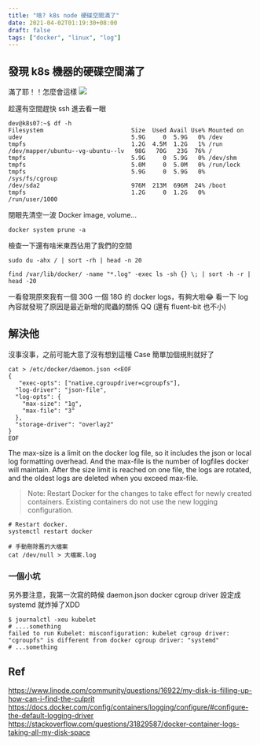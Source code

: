 ```yaml
---
title: "啥? k8s node 硬碟空間滿了"
date: 2021-04-02T01:19:30+08:00
draft: false
tags: ["docker", "linux", "log"]
---
```



## 發現 k8s 機器的硬碟空間滿了
滿了耶！！怎麼會這樣
![](https://i.imgur.com/09T0qb3.png)

趁還有空間趕快 ssh 進去看一眼
```
dev@k8s07:~$ df -h
Filesystem                         Size  Used Avail Use% Mounted on
udev                               5.9G     0  5.9G   0% /dev
tmpfs                              1.2G  4.5M  1.2G   1% /run
/dev/mapper/ubuntu--vg-ubuntu--lv   98G   70G   23G  76% /
tmpfs                              5.9G     0  5.9G   0% /dev/shm
tmpfs                              5.0M     0  5.0M   0% /run/lock
tmpfs                              5.9G     0  5.9G   0% /sys/fs/cgroup
/dev/sda2                          976M  213M  696M  24% /boot
tmpfs                              1.2G     0  1.2G   0% /run/user/1000
```

閉眼先清空一波 Docker image, volume...
```
docker system prune -a
```

檢查一下還有啥米東西佔用了我們的空間
```
sudo du -ahx / | sort -rh | head -n 20
```

```
find /var/lib/docker/ -name "*.log" -exec ls -sh {} \; | sort -h -r | head -20
```

一看發現原來我有一個 30G 一個 18G 的 docker logs，有夠大啦😂
看一下 log 內容就發現了原因是最近新增的爬蟲的關係 QQ (還有 fluent-bit 也不小)

## 解決他
沒事沒事，之前可能大意了沒有想到這種 Case 簡單加個規則就好了
```
cat > /etc/docker/daemon.json <<EOF
{
   "exec-opts": ["native.cgroupdriver=cgroupfs"],
  "log-driver": "json-file",
  "log-opts": {
    "max-size": "1g",
    "max-file": "3"
  },
  "storage-driver": "overlay2"
}
EOF
```

The max-size is a limit on the docker log file, so it includes the json or local log formatting overhead. And the max-file is the number of logfiles docker will maintain. After the size limit is reached on one file, the logs are rotated, and the oldest logs are deleted when you exceed max-file.

> Note: Restart Docker for the changes to take effect for newly created containers. Existing containers do not use the new logging configuration.

```
# Restart docker.
systemctl restart docker

# 手動刪除舊的大檔案
cat /dev/null > 大檔案.log
```

### 一個小坑
另外要注意，我第一次寫的時候 daemon.json docker cgroup driver 設定成 systemd 就炸掉了XDD
```
$ journalctl -xeu kubelet
# ....something
failed to run Kubelet: misconfiguration: kubelet cgroup driver: "cgroupfs" is different from docker cgroup driver: "systemd"
# ...something
```

## Ref
https://www.linode.com/community/questions/16922/my-disk-is-filling-up-how-can-i-find-the-culprit
https://docs.docker.com/config/containers/logging/configure/#configure-the-default-logging-driver
https://stackoverflow.com/questions/31829587/docker-container-logs-taking-all-my-disk-space
